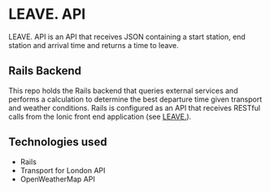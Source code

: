 # LEAVE. API
LEAVE. API is an API that receives JSON containing a start station, end station and arrival time and returns a time to leave.

## Rails Backend
This repo holds the Rails backend that queries external services and performs a calculation to determine the best departure time given transport and weather conditions. Rails is configured as an API that receives RESTful calls from the Ionic front end application (see [LEAVE.](https://github.com/rhiannonruth/leave)).

## Technologies used
* Rails
* Transport for London API
* OpenWeatherMap API
